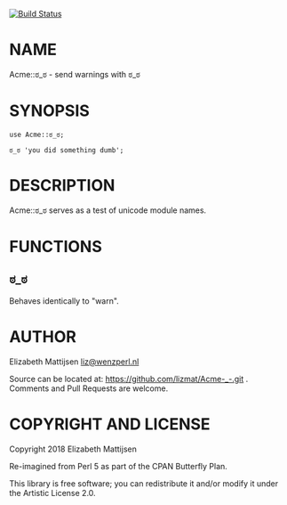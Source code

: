 [![Build Status](https://travis-ci.org/lizmat/Acme-_-.svg?branch=master)](https://travis-ci.org/lizmat/Acme-_-)

NAME
====

Acme::ಠ_ಠ - send warnings with ಠ_ಠ

SYNOPSIS
========

    use Acme::ಠ_ಠ;

    ಠ_ಠ 'you did something dumb';

DESCRIPTION
===========

Acme::ಠ_ಠ serves as a test of unicode module names.

FUNCTIONS
=========

ಠ_ಠ
---

Behaves identically to "warn".

AUTHOR
======

Elizabeth Mattijsen <liz@wenzperl.nl>

Source can be located at: https://github.com/lizmat/Acme-_-.git . Comments and Pull Requests are welcome.

COPYRIGHT AND LICENSE
=====================

Copyright 2018 Elizabeth Mattijsen

Re-imagined from Perl 5 as part of the CPAN Butterfly Plan.

This library is free software; you can redistribute it and/or modify it under the Artistic License 2.0.

